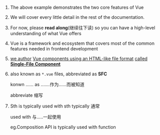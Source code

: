 1. The above example demonstrates the two core features of Vue

2. We will cover every little detail in the rest of the documentation.

3. For now, please **read along**(继续往下读) so you can have a high-level understanding of what Vue offers

4. Vue is a framework and ecosystem that covers most of the common features needed in frontend development

5. <u>we author</u> <u>Vue components using an HTML-like file format</u> <u>called **Single-File Component**</u>

6. also known as `*.vue` files, abbreviated as **SFC**

   konwn ...... as .......作为......而被知道

   abbreviate 缩写

7. Sth is typically used with sth
   typically 通常

   used with  与.....一起使用

   eg.Composition API is typically used with  function

   